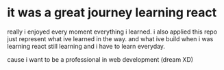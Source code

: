 # it was a great journey learning react

really i enjoyed every moment everything i learned. i also applied this repo just represent what ive learned in the way.
and what ive build when i was learning react still learning and i have to learn everyday.

cause i want to be a professional in web development (dream XD)
